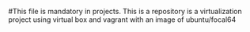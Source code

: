 #This file is mandatory in projects.
This is a repository is a virtualization project using virtual box and vagrant with an image of ubuntu/focal64
